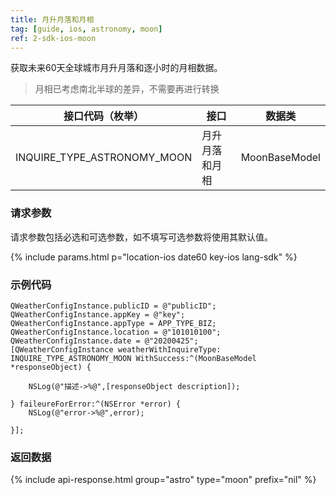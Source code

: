 ```yaml
---
title: 月升月落和月相
tag: [guide, ios, astronomy, moon]
ref: 2-sdk-ios-moon
---
```


获取未来60天全球城市月升月落和逐小时的月相数据。

> 月相已考虑南北半球的差异，不需要再进行转换

| 接口代码（枚举）            | 接口           | 数据类        |
| --------------------------- | -------------- | ------------- |
| INQUIRE_TYPE_ASTRONOMY_MOON | 月升月落和月相 | MoonBaseModel |

### 请求参数

请求参数包括必选和可选参数，如不填写可选参数将使用其默认值。

{% include params.html p="location-ios date60 key-ios lang-sdk" %}

### 示例代码

```objc
QWeatherConfigInstance.publicID = @"publicID";
QWeatherConfigInstance.appKey = @"key";
QWeatherConfigInstance.appType = APP_TYPE_BIZ;    
QWeatherConfigInstance.location = @"101010100";
QWeatherConfigInstance.date = @"20200425";
[QWeatherConfigInstance weatherWithInquireType: INQUIRE_TYPE_ASTRONOMY_MOON WithSuccess:^(MoonBaseModel  *responseObject) {
        
    NSLog(@"描述->%@",[responseObject description]);
    
} faileureForError:^(NSError *error) {
    NSLog(@"error->%@",error);
    
}];
```

### 返回数据

{% include api-response.html group="astro" type="moon" prefix="nil" %}
